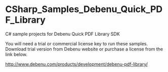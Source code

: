 # CSharp_Samples_Debenu_Quick_PDF_Library
C# sample projects for Debenu Quick PDF Library SDK

You will need a trial or commercial license key to run these samples. Download trial version from Debenu website or purchase a license from the link below.

http://www.debenu.com/products/development/debenu-pdf-library/
